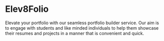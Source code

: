 # Elev8Folio

Elevate your portfolio with our seamless portfolio builder service. Our aim is to engage with students and like minded individuals to help them showcase their resumes and projects in a manner that is convenient and quick. 


